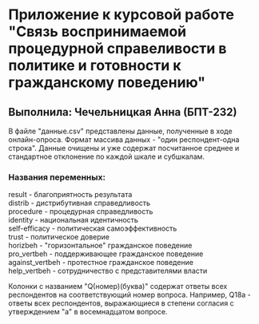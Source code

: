 # Приложение к курсовой работе "Связь воспринимаемой процедурной справеливости в политике и готовности к гражданскому поведению"
## Выполнила: Чечельницкая Анна (БПТ-232)
В файле "данные.csv" представлены данные, полученные в ходе онлайн-опроса. Формат массива данных - "один респондент-одна строка". Данные очищены и уже содержат посчитанное среднее и стандартное отклонение по каждой шкале и субшкалам.  
  
### Названия переменных:  
result - благоприятность результата  
distrib - дистрибутивная справедливость  
procedure - процедурная справедливость  
identity - национальная идентичность  
self-efficacy - политическая самоэффективность  
trust - политическое доверие  
horizbeh - "горизонтальное" гражданское поведение  
pro_vertbeh - поддерживающее гражданское поведение  
against_vertbeh - протестное гражданское поведение  
help_vertbeh - сотрудничество с представителями власти  
  
Колонки с названием  "Q(номер)(буква)" содержат ответы всех респондентов на соответствующий номер вопроса. Например, Q18a - ответы всех респондентов, выражающиеся в степени согласия с утверждением "а" в восемнадцатом вопросе.   

